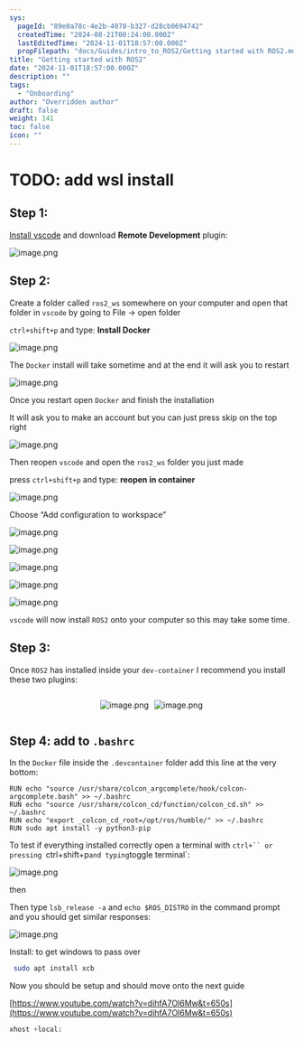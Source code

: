 ```yaml
---
sys:
  pageId: "89e0a78c-4e2b-4070-b327-d28cb0694742"
  createdTime: "2024-08-21T00:24:00.000Z"
  lastEditedTime: "2024-11-01T18:57:00.000Z"
  propFilepath: "docs/Guides/intro_to_ROS2/Getting started with ROS2.md"
title: "Getting started with ROS2"
date: "2024-11-01T18:57:00.000Z"
description: ""
tags:
  - "Onboarding"
author: "Overridden author"
draft: false
weight: 141
toc: false
icon: ""
---
```


# TODO: add wsl install

## Step 1:

[Install vscode](https://code.visualstudio.com/download) and download **Remote Development** plugin:

![image.png](https://prod-files-secure.s3.us-west-2.amazonaws.com/d518164a-d88e-44d1-a4ee-3adb3bd8bce0/efb52993-1881-4a40-b95e-6f020334f022/image.png?X-Amz-Algorithm=AWS4-HMAC-SHA256&X-Amz-Content-Sha256=UNSIGNED-PAYLOAD&X-Amz-Credential=ASIAZI2LB466YVJJUPA5%2F20250202%2Fus-west-2%2Fs3%2Faws4_request&X-Amz-Date=20250202T121121Z&X-Amz-Expires=3600&X-Amz-Security-Token=IQoJb3JpZ2luX2VjEN%2F%2F%2F%2F%2F%2F%2F%2F%2F%2F%2FwEaCXVzLXdlc3QtMiJHMEUCIQD0qViFtQjuN1qIqPq2EEQLkugry0xp7AGsFm%2FqReoeSwIgDN5hFSPQSfIjr4qcy%2F7SA2%2BL%2FwJ4q6kUP5Li4GQPuzcqiAQI5%2F%2F%2F%2F%2F%2F%2F%2F%2F%2F%2FARAAGgw2Mzc0MjMxODM4MDUiDPtx794sC3SSTtRajircA9L311CcxZOggxf4eFHqoJK%2FenU9EfS8T6NrycSjMXXBocbvSOexMuJ1gdxGaPbjpnYs%2BF7kldCxCPUKeVMC39Be7pKD1jrmg%2FxI5aqpMcu6IcI%2BlTBOnXVi3cuHQ6TkSHgVGdvucoJXJOmKPV%2BbG7Bfe%2FhrA3YAMQixllh9IRdRRyrhuU%2F6WpJwXmqzu2dqXraQ4UFQw0Z0tvY6HEOLww3NeSSxzkVz3B6MopnqZ3BAFCMbpWX4x2xUhiz6dN8oH1TFjUXENN4qqzhRnW3%2FwDGlCAqKa2efYcj1%2BaqqxpVKQqqOGQAo0BGs8kd%2Ft3kS0H1fRNAM3c68x6ILzcvoFDEymU%2FV76ncWlp7vyioukYXm2%2BJPpYZvj3TDLimU%2F3uaQ22DoO%2FG4MfWSxBmVDsB%2FM4v0tKTMz7oI3Ww5eGuC%2BqB3l9m%2BJfqcBIhiJHDfjvuDSTBJMJEi2CiUohsIQ63IoBzy6ZDvKXhgaL22Dt9o7frPaQmmdGBq2KZXK4iezhYp%2FQLS6ai53S57%2Ff4lD6R8VwfBTi%2BtZQu063YE%2FwDrD44fobHB482dTXMxInlnt5CYE4gwCteyvy4RbbQuMVFSaH%2Fh%2Fw72v9nHYw6dIV9%2Bwd98JMFUn7oMosjfB9MMud%2FLwGOqUBRibhhFL%2FqU30rk1ROvmifARC4lOtLK5PJoDDGeh7nBDYvSNz5d%2BvWdFte7A%2B%2FhA0VA%2F0Vnn9AkDSmHtxB6VJFrv%2BvoyzvcSrUZzRDmPj1Hrp5h8Fibh%2BFqMawCEmBZcyRAA179C16t0c%2FteLSJLuvmjaDx7oASQZEgQqSfbPLDs7U7q7JfwQwQM96wqAZJyfsL6eV1pOAyMfpaoMJgzv4xmMFa%2B2&X-Amz-Signature=dd1f5718a6c0d3053287b0a88f02921fd0184c59bbe91a5404e8fddf2b247f4d&X-Amz-SignedHeaders=host&x-id=GetObject)

## Step 2:

Create a folder called `ros2_ws` somewhere on your computer and open that folder in `vscode` by going to File → open folder 

`ctrl+shift+p` and type: **Install Docker**

![image.png](https://prod-files-secure.s3.us-west-2.amazonaws.com/d518164a-d88e-44d1-a4ee-3adb3bd8bce0/2269dc0e-1cd5-47ff-bceb-c04ad9b2eab0/image.png?X-Amz-Algorithm=AWS4-HMAC-SHA256&X-Amz-Content-Sha256=UNSIGNED-PAYLOAD&X-Amz-Credential=ASIAZI2LB466YVJJUPA5%2F20250202%2Fus-west-2%2Fs3%2Faws4_request&X-Amz-Date=20250202T121121Z&X-Amz-Expires=3600&X-Amz-Security-Token=IQoJb3JpZ2luX2VjEN%2F%2F%2F%2F%2F%2F%2F%2F%2F%2F%2FwEaCXVzLXdlc3QtMiJHMEUCIQD0qViFtQjuN1qIqPq2EEQLkugry0xp7AGsFm%2FqReoeSwIgDN5hFSPQSfIjr4qcy%2F7SA2%2BL%2FwJ4q6kUP5Li4GQPuzcqiAQI5%2F%2F%2F%2F%2F%2F%2F%2F%2F%2F%2FARAAGgw2Mzc0MjMxODM4MDUiDPtx794sC3SSTtRajircA9L311CcxZOggxf4eFHqoJK%2FenU9EfS8T6NrycSjMXXBocbvSOexMuJ1gdxGaPbjpnYs%2BF7kldCxCPUKeVMC39Be7pKD1jrmg%2FxI5aqpMcu6IcI%2BlTBOnXVi3cuHQ6TkSHgVGdvucoJXJOmKPV%2BbG7Bfe%2FhrA3YAMQixllh9IRdRRyrhuU%2F6WpJwXmqzu2dqXraQ4UFQw0Z0tvY6HEOLww3NeSSxzkVz3B6MopnqZ3BAFCMbpWX4x2xUhiz6dN8oH1TFjUXENN4qqzhRnW3%2FwDGlCAqKa2efYcj1%2BaqqxpVKQqqOGQAo0BGs8kd%2Ft3kS0H1fRNAM3c68x6ILzcvoFDEymU%2FV76ncWlp7vyioukYXm2%2BJPpYZvj3TDLimU%2F3uaQ22DoO%2FG4MfWSxBmVDsB%2FM4v0tKTMz7oI3Ww5eGuC%2BqB3l9m%2BJfqcBIhiJHDfjvuDSTBJMJEi2CiUohsIQ63IoBzy6ZDvKXhgaL22Dt9o7frPaQmmdGBq2KZXK4iezhYp%2FQLS6ai53S57%2Ff4lD6R8VwfBTi%2BtZQu063YE%2FwDrD44fobHB482dTXMxInlnt5CYE4gwCteyvy4RbbQuMVFSaH%2Fh%2Fw72v9nHYw6dIV9%2Bwd98JMFUn7oMosjfB9MMud%2FLwGOqUBRibhhFL%2FqU30rk1ROvmifARC4lOtLK5PJoDDGeh7nBDYvSNz5d%2BvWdFte7A%2B%2FhA0VA%2F0Vnn9AkDSmHtxB6VJFrv%2BvoyzvcSrUZzRDmPj1Hrp5h8Fibh%2BFqMawCEmBZcyRAA179C16t0c%2FteLSJLuvmjaDx7oASQZEgQqSfbPLDs7U7q7JfwQwQM96wqAZJyfsL6eV1pOAyMfpaoMJgzv4xmMFa%2B2&X-Amz-Signature=8df01084d31480829d227b81935ab142f4a57e4aa86ce0f08ad8b11e227727e8&X-Amz-SignedHeaders=host&x-id=GetObject)

The `Docker` install will take sometime and at the end it will ask you to restart

![image.png](https://prod-files-secure.s3.us-west-2.amazonaws.com/d518164a-d88e-44d1-a4ee-3adb3bd8bce0/ed233f78-be33-4b1f-b89c-9c346c0e961e/image.png?X-Amz-Algorithm=AWS4-HMAC-SHA256&X-Amz-Content-Sha256=UNSIGNED-PAYLOAD&X-Amz-Credential=ASIAZI2LB466YVJJUPA5%2F20250202%2Fus-west-2%2Fs3%2Faws4_request&X-Amz-Date=20250202T121121Z&X-Amz-Expires=3600&X-Amz-Security-Token=IQoJb3JpZ2luX2VjEN%2F%2F%2F%2F%2F%2F%2F%2F%2F%2F%2FwEaCXVzLXdlc3QtMiJHMEUCIQD0qViFtQjuN1qIqPq2EEQLkugry0xp7AGsFm%2FqReoeSwIgDN5hFSPQSfIjr4qcy%2F7SA2%2BL%2FwJ4q6kUP5Li4GQPuzcqiAQI5%2F%2F%2F%2F%2F%2F%2F%2F%2F%2F%2FARAAGgw2Mzc0MjMxODM4MDUiDPtx794sC3SSTtRajircA9L311CcxZOggxf4eFHqoJK%2FenU9EfS8T6NrycSjMXXBocbvSOexMuJ1gdxGaPbjpnYs%2BF7kldCxCPUKeVMC39Be7pKD1jrmg%2FxI5aqpMcu6IcI%2BlTBOnXVi3cuHQ6TkSHgVGdvucoJXJOmKPV%2BbG7Bfe%2FhrA3YAMQixllh9IRdRRyrhuU%2F6WpJwXmqzu2dqXraQ4UFQw0Z0tvY6HEOLww3NeSSxzkVz3B6MopnqZ3BAFCMbpWX4x2xUhiz6dN8oH1TFjUXENN4qqzhRnW3%2FwDGlCAqKa2efYcj1%2BaqqxpVKQqqOGQAo0BGs8kd%2Ft3kS0H1fRNAM3c68x6ILzcvoFDEymU%2FV76ncWlp7vyioukYXm2%2BJPpYZvj3TDLimU%2F3uaQ22DoO%2FG4MfWSxBmVDsB%2FM4v0tKTMz7oI3Ww5eGuC%2BqB3l9m%2BJfqcBIhiJHDfjvuDSTBJMJEi2CiUohsIQ63IoBzy6ZDvKXhgaL22Dt9o7frPaQmmdGBq2KZXK4iezhYp%2FQLS6ai53S57%2Ff4lD6R8VwfBTi%2BtZQu063YE%2FwDrD44fobHB482dTXMxInlnt5CYE4gwCteyvy4RbbQuMVFSaH%2Fh%2Fw72v9nHYw6dIV9%2Bwd98JMFUn7oMosjfB9MMud%2FLwGOqUBRibhhFL%2FqU30rk1ROvmifARC4lOtLK5PJoDDGeh7nBDYvSNz5d%2BvWdFte7A%2B%2FhA0VA%2F0Vnn9AkDSmHtxB6VJFrv%2BvoyzvcSrUZzRDmPj1Hrp5h8Fibh%2BFqMawCEmBZcyRAA179C16t0c%2FteLSJLuvmjaDx7oASQZEgQqSfbPLDs7U7q7JfwQwQM96wqAZJyfsL6eV1pOAyMfpaoMJgzv4xmMFa%2B2&X-Amz-Signature=42c71fbb7528a17cca048f9c23ce9378cdaa01f75e103fa37eabd18094065539&X-Amz-SignedHeaders=host&x-id=GetObject)

Once you restart open `Docker` and finish the installation

It will ask you to make an account but you can just press skip on the top right

![image.png](https://prod-files-secure.s3.us-west-2.amazonaws.com/d518164a-d88e-44d1-a4ee-3adb3bd8bce0/21010ad9-1659-4fd9-9f59-9932a09b2a3d/image.png?X-Amz-Algorithm=AWS4-HMAC-SHA256&X-Amz-Content-Sha256=UNSIGNED-PAYLOAD&X-Amz-Credential=ASIAZI2LB466YVJJUPA5%2F20250202%2Fus-west-2%2Fs3%2Faws4_request&X-Amz-Date=20250202T121121Z&X-Amz-Expires=3600&X-Amz-Security-Token=IQoJb3JpZ2luX2VjEN%2F%2F%2F%2F%2F%2F%2F%2F%2F%2F%2FwEaCXVzLXdlc3QtMiJHMEUCIQD0qViFtQjuN1qIqPq2EEQLkugry0xp7AGsFm%2FqReoeSwIgDN5hFSPQSfIjr4qcy%2F7SA2%2BL%2FwJ4q6kUP5Li4GQPuzcqiAQI5%2F%2F%2F%2F%2F%2F%2F%2F%2F%2F%2FARAAGgw2Mzc0MjMxODM4MDUiDPtx794sC3SSTtRajircA9L311CcxZOggxf4eFHqoJK%2FenU9EfS8T6NrycSjMXXBocbvSOexMuJ1gdxGaPbjpnYs%2BF7kldCxCPUKeVMC39Be7pKD1jrmg%2FxI5aqpMcu6IcI%2BlTBOnXVi3cuHQ6TkSHgVGdvucoJXJOmKPV%2BbG7Bfe%2FhrA3YAMQixllh9IRdRRyrhuU%2F6WpJwXmqzu2dqXraQ4UFQw0Z0tvY6HEOLww3NeSSxzkVz3B6MopnqZ3BAFCMbpWX4x2xUhiz6dN8oH1TFjUXENN4qqzhRnW3%2FwDGlCAqKa2efYcj1%2BaqqxpVKQqqOGQAo0BGs8kd%2Ft3kS0H1fRNAM3c68x6ILzcvoFDEymU%2FV76ncWlp7vyioukYXm2%2BJPpYZvj3TDLimU%2F3uaQ22DoO%2FG4MfWSxBmVDsB%2FM4v0tKTMz7oI3Ww5eGuC%2BqB3l9m%2BJfqcBIhiJHDfjvuDSTBJMJEi2CiUohsIQ63IoBzy6ZDvKXhgaL22Dt9o7frPaQmmdGBq2KZXK4iezhYp%2FQLS6ai53S57%2Ff4lD6R8VwfBTi%2BtZQu063YE%2FwDrD44fobHB482dTXMxInlnt5CYE4gwCteyvy4RbbQuMVFSaH%2Fh%2Fw72v9nHYw6dIV9%2Bwd98JMFUn7oMosjfB9MMud%2FLwGOqUBRibhhFL%2FqU30rk1ROvmifARC4lOtLK5PJoDDGeh7nBDYvSNz5d%2BvWdFte7A%2B%2FhA0VA%2F0Vnn9AkDSmHtxB6VJFrv%2BvoyzvcSrUZzRDmPj1Hrp5h8Fibh%2BFqMawCEmBZcyRAA179C16t0c%2FteLSJLuvmjaDx7oASQZEgQqSfbPLDs7U7q7JfwQwQM96wqAZJyfsL6eV1pOAyMfpaoMJgzv4xmMFa%2B2&X-Amz-Signature=a51c8b1abbacdd86fc7e2e5f1cb5834b60740c044f2bfc51b3b20fcd18a2cff4&X-Amz-SignedHeaders=host&x-id=GetObject)

Then reopen `vscode` and open the `ros2_ws` folder you just made

press `ctrl+shift+p` and type: **reopen in container**

![image.png](https://prod-files-secure.s3.us-west-2.amazonaws.com/d518164a-d88e-44d1-a4ee-3adb3bd8bce0/4e93b8c2-41ad-488c-8095-c74205196118/image.png?X-Amz-Algorithm=AWS4-HMAC-SHA256&X-Amz-Content-Sha256=UNSIGNED-PAYLOAD&X-Amz-Credential=ASIAZI2LB466YVJJUPA5%2F20250202%2Fus-west-2%2Fs3%2Faws4_request&X-Amz-Date=20250202T121121Z&X-Amz-Expires=3600&X-Amz-Security-Token=IQoJb3JpZ2luX2VjEN%2F%2F%2F%2F%2F%2F%2F%2F%2F%2F%2FwEaCXVzLXdlc3QtMiJHMEUCIQD0qViFtQjuN1qIqPq2EEQLkugry0xp7AGsFm%2FqReoeSwIgDN5hFSPQSfIjr4qcy%2F7SA2%2BL%2FwJ4q6kUP5Li4GQPuzcqiAQI5%2F%2F%2F%2F%2F%2F%2F%2F%2F%2F%2FARAAGgw2Mzc0MjMxODM4MDUiDPtx794sC3SSTtRajircA9L311CcxZOggxf4eFHqoJK%2FenU9EfS8T6NrycSjMXXBocbvSOexMuJ1gdxGaPbjpnYs%2BF7kldCxCPUKeVMC39Be7pKD1jrmg%2FxI5aqpMcu6IcI%2BlTBOnXVi3cuHQ6TkSHgVGdvucoJXJOmKPV%2BbG7Bfe%2FhrA3YAMQixllh9IRdRRyrhuU%2F6WpJwXmqzu2dqXraQ4UFQw0Z0tvY6HEOLww3NeSSxzkVz3B6MopnqZ3BAFCMbpWX4x2xUhiz6dN8oH1TFjUXENN4qqzhRnW3%2FwDGlCAqKa2efYcj1%2BaqqxpVKQqqOGQAo0BGs8kd%2Ft3kS0H1fRNAM3c68x6ILzcvoFDEymU%2FV76ncWlp7vyioukYXm2%2BJPpYZvj3TDLimU%2F3uaQ22DoO%2FG4MfWSxBmVDsB%2FM4v0tKTMz7oI3Ww5eGuC%2BqB3l9m%2BJfqcBIhiJHDfjvuDSTBJMJEi2CiUohsIQ63IoBzy6ZDvKXhgaL22Dt9o7frPaQmmdGBq2KZXK4iezhYp%2FQLS6ai53S57%2Ff4lD6R8VwfBTi%2BtZQu063YE%2FwDrD44fobHB482dTXMxInlnt5CYE4gwCteyvy4RbbQuMVFSaH%2Fh%2Fw72v9nHYw6dIV9%2Bwd98JMFUn7oMosjfB9MMud%2FLwGOqUBRibhhFL%2FqU30rk1ROvmifARC4lOtLK5PJoDDGeh7nBDYvSNz5d%2BvWdFte7A%2B%2FhA0VA%2F0Vnn9AkDSmHtxB6VJFrv%2BvoyzvcSrUZzRDmPj1Hrp5h8Fibh%2BFqMawCEmBZcyRAA179C16t0c%2FteLSJLuvmjaDx7oASQZEgQqSfbPLDs7U7q7JfwQwQM96wqAZJyfsL6eV1pOAyMfpaoMJgzv4xmMFa%2B2&X-Amz-Signature=6decf6099e7465ba569780a1b4e37188b3149a717e3658f8f7e49108b901a53c&X-Amz-SignedHeaders=host&x-id=GetObject)

Choose “Add configuration to workspace”

![image.png](https://prod-files-secure.s3.us-west-2.amazonaws.com/d518164a-d88e-44d1-a4ee-3adb3bd8bce0/9560b282-5060-4989-ba37-97e7b2c22476/image.png?X-Amz-Algorithm=AWS4-HMAC-SHA256&X-Amz-Content-Sha256=UNSIGNED-PAYLOAD&X-Amz-Credential=ASIAZI2LB466YVJJUPA5%2F20250202%2Fus-west-2%2Fs3%2Faws4_request&X-Amz-Date=20250202T121121Z&X-Amz-Expires=3600&X-Amz-Security-Token=IQoJb3JpZ2luX2VjEN%2F%2F%2F%2F%2F%2F%2F%2F%2F%2F%2FwEaCXVzLXdlc3QtMiJHMEUCIQD0qViFtQjuN1qIqPq2EEQLkugry0xp7AGsFm%2FqReoeSwIgDN5hFSPQSfIjr4qcy%2F7SA2%2BL%2FwJ4q6kUP5Li4GQPuzcqiAQI5%2F%2F%2F%2F%2F%2F%2F%2F%2F%2F%2FARAAGgw2Mzc0MjMxODM4MDUiDPtx794sC3SSTtRajircA9L311CcxZOggxf4eFHqoJK%2FenU9EfS8T6NrycSjMXXBocbvSOexMuJ1gdxGaPbjpnYs%2BF7kldCxCPUKeVMC39Be7pKD1jrmg%2FxI5aqpMcu6IcI%2BlTBOnXVi3cuHQ6TkSHgVGdvucoJXJOmKPV%2BbG7Bfe%2FhrA3YAMQixllh9IRdRRyrhuU%2F6WpJwXmqzu2dqXraQ4UFQw0Z0tvY6HEOLww3NeSSxzkVz3B6MopnqZ3BAFCMbpWX4x2xUhiz6dN8oH1TFjUXENN4qqzhRnW3%2FwDGlCAqKa2efYcj1%2BaqqxpVKQqqOGQAo0BGs8kd%2Ft3kS0H1fRNAM3c68x6ILzcvoFDEymU%2FV76ncWlp7vyioukYXm2%2BJPpYZvj3TDLimU%2F3uaQ22DoO%2FG4MfWSxBmVDsB%2FM4v0tKTMz7oI3Ww5eGuC%2BqB3l9m%2BJfqcBIhiJHDfjvuDSTBJMJEi2CiUohsIQ63IoBzy6ZDvKXhgaL22Dt9o7frPaQmmdGBq2KZXK4iezhYp%2FQLS6ai53S57%2Ff4lD6R8VwfBTi%2BtZQu063YE%2FwDrD44fobHB482dTXMxInlnt5CYE4gwCteyvy4RbbQuMVFSaH%2Fh%2Fw72v9nHYw6dIV9%2Bwd98JMFUn7oMosjfB9MMud%2FLwGOqUBRibhhFL%2FqU30rk1ROvmifARC4lOtLK5PJoDDGeh7nBDYvSNz5d%2BvWdFte7A%2B%2FhA0VA%2F0Vnn9AkDSmHtxB6VJFrv%2BvoyzvcSrUZzRDmPj1Hrp5h8Fibh%2BFqMawCEmBZcyRAA179C16t0c%2FteLSJLuvmjaDx7oASQZEgQqSfbPLDs7U7q7JfwQwQM96wqAZJyfsL6eV1pOAyMfpaoMJgzv4xmMFa%2B2&X-Amz-Signature=231c9e77da4510e14803860a627c8dd5be188663c9dc7e6a522e1b0be4d5b7c6&X-Amz-SignedHeaders=host&x-id=GetObject)

![image.png](https://prod-files-secure.s3.us-west-2.amazonaws.com/d518164a-d88e-44d1-a4ee-3adb3bd8bce0/2ee63f81-886b-48e8-a553-dc6e5eac99e4/image.png?X-Amz-Algorithm=AWS4-HMAC-SHA256&X-Amz-Content-Sha256=UNSIGNED-PAYLOAD&X-Amz-Credential=ASIAZI2LB466YVJJUPA5%2F20250202%2Fus-west-2%2Fs3%2Faws4_request&X-Amz-Date=20250202T121121Z&X-Amz-Expires=3600&X-Amz-Security-Token=IQoJb3JpZ2luX2VjEN%2F%2F%2F%2F%2F%2F%2F%2F%2F%2F%2FwEaCXVzLXdlc3QtMiJHMEUCIQD0qViFtQjuN1qIqPq2EEQLkugry0xp7AGsFm%2FqReoeSwIgDN5hFSPQSfIjr4qcy%2F7SA2%2BL%2FwJ4q6kUP5Li4GQPuzcqiAQI5%2F%2F%2F%2F%2F%2F%2F%2F%2F%2F%2FARAAGgw2Mzc0MjMxODM4MDUiDPtx794sC3SSTtRajircA9L311CcxZOggxf4eFHqoJK%2FenU9EfS8T6NrycSjMXXBocbvSOexMuJ1gdxGaPbjpnYs%2BF7kldCxCPUKeVMC39Be7pKD1jrmg%2FxI5aqpMcu6IcI%2BlTBOnXVi3cuHQ6TkSHgVGdvucoJXJOmKPV%2BbG7Bfe%2FhrA3YAMQixllh9IRdRRyrhuU%2F6WpJwXmqzu2dqXraQ4UFQw0Z0tvY6HEOLww3NeSSxzkVz3B6MopnqZ3BAFCMbpWX4x2xUhiz6dN8oH1TFjUXENN4qqzhRnW3%2FwDGlCAqKa2efYcj1%2BaqqxpVKQqqOGQAo0BGs8kd%2Ft3kS0H1fRNAM3c68x6ILzcvoFDEymU%2FV76ncWlp7vyioukYXm2%2BJPpYZvj3TDLimU%2F3uaQ22DoO%2FG4MfWSxBmVDsB%2FM4v0tKTMz7oI3Ww5eGuC%2BqB3l9m%2BJfqcBIhiJHDfjvuDSTBJMJEi2CiUohsIQ63IoBzy6ZDvKXhgaL22Dt9o7frPaQmmdGBq2KZXK4iezhYp%2FQLS6ai53S57%2Ff4lD6R8VwfBTi%2BtZQu063YE%2FwDrD44fobHB482dTXMxInlnt5CYE4gwCteyvy4RbbQuMVFSaH%2Fh%2Fw72v9nHYw6dIV9%2Bwd98JMFUn7oMosjfB9MMud%2FLwGOqUBRibhhFL%2FqU30rk1ROvmifARC4lOtLK5PJoDDGeh7nBDYvSNz5d%2BvWdFte7A%2B%2FhA0VA%2F0Vnn9AkDSmHtxB6VJFrv%2BvoyzvcSrUZzRDmPj1Hrp5h8Fibh%2BFqMawCEmBZcyRAA179C16t0c%2FteLSJLuvmjaDx7oASQZEgQqSfbPLDs7U7q7JfwQwQM96wqAZJyfsL6eV1pOAyMfpaoMJgzv4xmMFa%2B2&X-Amz-Signature=c8d7b83dfa159b8c85520b5bc2152989e4c42431aa64bb6ec2caa42f86eb6ea7&X-Amz-SignedHeaders=host&x-id=GetObject)

![image.png](https://prod-files-secure.s3.us-west-2.amazonaws.com/d518164a-d88e-44d1-a4ee-3adb3bd8bce0/ae1580b2-b048-407e-aed9-b584224a7a04/image.png?X-Amz-Algorithm=AWS4-HMAC-SHA256&X-Amz-Content-Sha256=UNSIGNED-PAYLOAD&X-Amz-Credential=ASIAZI2LB466YVJJUPA5%2F20250202%2Fus-west-2%2Fs3%2Faws4_request&X-Amz-Date=20250202T121121Z&X-Amz-Expires=3600&X-Amz-Security-Token=IQoJb3JpZ2luX2VjEN%2F%2F%2F%2F%2F%2F%2F%2F%2F%2F%2FwEaCXVzLXdlc3QtMiJHMEUCIQD0qViFtQjuN1qIqPq2EEQLkugry0xp7AGsFm%2FqReoeSwIgDN5hFSPQSfIjr4qcy%2F7SA2%2BL%2FwJ4q6kUP5Li4GQPuzcqiAQI5%2F%2F%2F%2F%2F%2F%2F%2F%2F%2F%2FARAAGgw2Mzc0MjMxODM4MDUiDPtx794sC3SSTtRajircA9L311CcxZOggxf4eFHqoJK%2FenU9EfS8T6NrycSjMXXBocbvSOexMuJ1gdxGaPbjpnYs%2BF7kldCxCPUKeVMC39Be7pKD1jrmg%2FxI5aqpMcu6IcI%2BlTBOnXVi3cuHQ6TkSHgVGdvucoJXJOmKPV%2BbG7Bfe%2FhrA3YAMQixllh9IRdRRyrhuU%2F6WpJwXmqzu2dqXraQ4UFQw0Z0tvY6HEOLww3NeSSxzkVz3B6MopnqZ3BAFCMbpWX4x2xUhiz6dN8oH1TFjUXENN4qqzhRnW3%2FwDGlCAqKa2efYcj1%2BaqqxpVKQqqOGQAo0BGs8kd%2Ft3kS0H1fRNAM3c68x6ILzcvoFDEymU%2FV76ncWlp7vyioukYXm2%2BJPpYZvj3TDLimU%2F3uaQ22DoO%2FG4MfWSxBmVDsB%2FM4v0tKTMz7oI3Ww5eGuC%2BqB3l9m%2BJfqcBIhiJHDfjvuDSTBJMJEi2CiUohsIQ63IoBzy6ZDvKXhgaL22Dt9o7frPaQmmdGBq2KZXK4iezhYp%2FQLS6ai53S57%2Ff4lD6R8VwfBTi%2BtZQu063YE%2FwDrD44fobHB482dTXMxInlnt5CYE4gwCteyvy4RbbQuMVFSaH%2Fh%2Fw72v9nHYw6dIV9%2Bwd98JMFUn7oMosjfB9MMud%2FLwGOqUBRibhhFL%2FqU30rk1ROvmifARC4lOtLK5PJoDDGeh7nBDYvSNz5d%2BvWdFte7A%2B%2FhA0VA%2F0Vnn9AkDSmHtxB6VJFrv%2BvoyzvcSrUZzRDmPj1Hrp5h8Fibh%2BFqMawCEmBZcyRAA179C16t0c%2FteLSJLuvmjaDx7oASQZEgQqSfbPLDs7U7q7JfwQwQM96wqAZJyfsL6eV1pOAyMfpaoMJgzv4xmMFa%2B2&X-Amz-Signature=11a23815af19d2c344eb3061e9d17ee42498468ca182216b5d54a4cf29e880fd&X-Amz-SignedHeaders=host&x-id=GetObject)

![image.png](https://prod-files-secure.s3.us-west-2.amazonaws.com/d518164a-d88e-44d1-a4ee-3adb3bd8bce0/53255b28-f75e-430f-b9e3-c0ac8577e42b/image.png?X-Amz-Algorithm=AWS4-HMAC-SHA256&X-Amz-Content-Sha256=UNSIGNED-PAYLOAD&X-Amz-Credential=ASIAZI2LB466YVJJUPA5%2F20250202%2Fus-west-2%2Fs3%2Faws4_request&X-Amz-Date=20250202T121121Z&X-Amz-Expires=3600&X-Amz-Security-Token=IQoJb3JpZ2luX2VjEN%2F%2F%2F%2F%2F%2F%2F%2F%2F%2F%2FwEaCXVzLXdlc3QtMiJHMEUCIQD0qViFtQjuN1qIqPq2EEQLkugry0xp7AGsFm%2FqReoeSwIgDN5hFSPQSfIjr4qcy%2F7SA2%2BL%2FwJ4q6kUP5Li4GQPuzcqiAQI5%2F%2F%2F%2F%2F%2F%2F%2F%2F%2F%2FARAAGgw2Mzc0MjMxODM4MDUiDPtx794sC3SSTtRajircA9L311CcxZOggxf4eFHqoJK%2FenU9EfS8T6NrycSjMXXBocbvSOexMuJ1gdxGaPbjpnYs%2BF7kldCxCPUKeVMC39Be7pKD1jrmg%2FxI5aqpMcu6IcI%2BlTBOnXVi3cuHQ6TkSHgVGdvucoJXJOmKPV%2BbG7Bfe%2FhrA3YAMQixllh9IRdRRyrhuU%2F6WpJwXmqzu2dqXraQ4UFQw0Z0tvY6HEOLww3NeSSxzkVz3B6MopnqZ3BAFCMbpWX4x2xUhiz6dN8oH1TFjUXENN4qqzhRnW3%2FwDGlCAqKa2efYcj1%2BaqqxpVKQqqOGQAo0BGs8kd%2Ft3kS0H1fRNAM3c68x6ILzcvoFDEymU%2FV76ncWlp7vyioukYXm2%2BJPpYZvj3TDLimU%2F3uaQ22DoO%2FG4MfWSxBmVDsB%2FM4v0tKTMz7oI3Ww5eGuC%2BqB3l9m%2BJfqcBIhiJHDfjvuDSTBJMJEi2CiUohsIQ63IoBzy6ZDvKXhgaL22Dt9o7frPaQmmdGBq2KZXK4iezhYp%2FQLS6ai53S57%2Ff4lD6R8VwfBTi%2BtZQu063YE%2FwDrD44fobHB482dTXMxInlnt5CYE4gwCteyvy4RbbQuMVFSaH%2Fh%2Fw72v9nHYw6dIV9%2Bwd98JMFUn7oMosjfB9MMud%2FLwGOqUBRibhhFL%2FqU30rk1ROvmifARC4lOtLK5PJoDDGeh7nBDYvSNz5d%2BvWdFte7A%2B%2FhA0VA%2F0Vnn9AkDSmHtxB6VJFrv%2BvoyzvcSrUZzRDmPj1Hrp5h8Fibh%2BFqMawCEmBZcyRAA179C16t0c%2FteLSJLuvmjaDx7oASQZEgQqSfbPLDs7U7q7JfwQwQM96wqAZJyfsL6eV1pOAyMfpaoMJgzv4xmMFa%2B2&X-Amz-Signature=7e18795c73364e7deb9c98e1b1cd054a8d533c3766441186742fbde09fdd9f92&X-Amz-SignedHeaders=host&x-id=GetObject)

![image.png](https://prod-files-secure.s3.us-west-2.amazonaws.com/d518164a-d88e-44d1-a4ee-3adb3bd8bce0/7c562767-5af9-4ffb-97d1-327bcdf4ee00/image.png?X-Amz-Algorithm=AWS4-HMAC-SHA256&X-Amz-Content-Sha256=UNSIGNED-PAYLOAD&X-Amz-Credential=ASIAZI2LB466YVJJUPA5%2F20250202%2Fus-west-2%2Fs3%2Faws4_request&X-Amz-Date=20250202T121121Z&X-Amz-Expires=3600&X-Amz-Security-Token=IQoJb3JpZ2luX2VjEN%2F%2F%2F%2F%2F%2F%2F%2F%2F%2F%2FwEaCXVzLXdlc3QtMiJHMEUCIQD0qViFtQjuN1qIqPq2EEQLkugry0xp7AGsFm%2FqReoeSwIgDN5hFSPQSfIjr4qcy%2F7SA2%2BL%2FwJ4q6kUP5Li4GQPuzcqiAQI5%2F%2F%2F%2F%2F%2F%2F%2F%2F%2F%2FARAAGgw2Mzc0MjMxODM4MDUiDPtx794sC3SSTtRajircA9L311CcxZOggxf4eFHqoJK%2FenU9EfS8T6NrycSjMXXBocbvSOexMuJ1gdxGaPbjpnYs%2BF7kldCxCPUKeVMC39Be7pKD1jrmg%2FxI5aqpMcu6IcI%2BlTBOnXVi3cuHQ6TkSHgVGdvucoJXJOmKPV%2BbG7Bfe%2FhrA3YAMQixllh9IRdRRyrhuU%2F6WpJwXmqzu2dqXraQ4UFQw0Z0tvY6HEOLww3NeSSxzkVz3B6MopnqZ3BAFCMbpWX4x2xUhiz6dN8oH1TFjUXENN4qqzhRnW3%2FwDGlCAqKa2efYcj1%2BaqqxpVKQqqOGQAo0BGs8kd%2Ft3kS0H1fRNAM3c68x6ILzcvoFDEymU%2FV76ncWlp7vyioukYXm2%2BJPpYZvj3TDLimU%2F3uaQ22DoO%2FG4MfWSxBmVDsB%2FM4v0tKTMz7oI3Ww5eGuC%2BqB3l9m%2BJfqcBIhiJHDfjvuDSTBJMJEi2CiUohsIQ63IoBzy6ZDvKXhgaL22Dt9o7frPaQmmdGBq2KZXK4iezhYp%2FQLS6ai53S57%2Ff4lD6R8VwfBTi%2BtZQu063YE%2FwDrD44fobHB482dTXMxInlnt5CYE4gwCteyvy4RbbQuMVFSaH%2Fh%2Fw72v9nHYw6dIV9%2Bwd98JMFUn7oMosjfB9MMud%2FLwGOqUBRibhhFL%2FqU30rk1ROvmifARC4lOtLK5PJoDDGeh7nBDYvSNz5d%2BvWdFte7A%2B%2FhA0VA%2F0Vnn9AkDSmHtxB6VJFrv%2BvoyzvcSrUZzRDmPj1Hrp5h8Fibh%2BFqMawCEmBZcyRAA179C16t0c%2FteLSJLuvmjaDx7oASQZEgQqSfbPLDs7U7q7JfwQwQM96wqAZJyfsL6eV1pOAyMfpaoMJgzv4xmMFa%2B2&X-Amz-Signature=1795f573620368d7a1bcbb00db3aa522fa75f828e453bcf217f54d184cfacc77&X-Amz-SignedHeaders=host&x-id=GetObject)

`vscode` will now install `ROS2` onto your computer so this may take some time.

## Step 3:

Once `ROS2` has installed inside your `dev-container` I recommend you install these two plugins:

<div style="display: flex;flex-direction: row; column-gap:10px; max-width: 630px;justify-content: center;">
<div>

![image.png](https://prod-files-secure.s3.us-west-2.amazonaws.com/d518164a-d88e-44d1-a4ee-3adb3bd8bce0/3fc3d550-5a54-4ba1-ba6b-faa01cdb7369/image.png?X-Amz-Algorithm=AWS4-HMAC-SHA256&X-Amz-Content-Sha256=UNSIGNED-PAYLOAD&X-Amz-Credential=ASIAZI2LB466WCINUD42%2F20250202%2Fus-west-2%2Fs3%2Faws4_request&X-Amz-Date=20250202T121124Z&X-Amz-Expires=3600&X-Amz-Security-Token=IQoJb3JpZ2luX2VjEN%2F%2F%2F%2F%2F%2F%2F%2F%2F%2F%2FwEaCXVzLXdlc3QtMiJIMEYCIQCj7IxfLU3I8iswnGvdfPBKBNOa9qdDufGEdPT%2BKOa8IgIhALM76KTBnYwYsjaDcnZ1RVbrW%2BrSyOcTem8rcVbULYBTKogECOf%2F%2F%2F%2F%2F%2F%2F%2F%2F%2FwEQABoMNjM3NDIzMTgzODA1IgwjbT8nkglbe%2BW3KtQq3AOUKwAiw2sMrqk6akyeeZsOg3Yyz%2FmPaJPtgkF55iKCIfGI45nNENmSWRo4h4LCCA0lwICYsB7WpJ3vBk%2FLFNjiy9bXx2jsqBBC9BvArILxaDWZBThwmneNca12YyhKBNNmF1kVja35b2E1Dww8XhWk1LczTYeA4sjKgWG%2BXlLc9keWlcCAgalFuqJSLWHZ6F2JKl6z5yUWCAsvhUR6jr4BreoSMGdlWAc6PSK1nLf4iCW5cQGKqqsNuTCKNs5MdJeedckHCmP3YdYTQwO8VOcRopo19Wv3QBCd2gFnnEar%2BpoN%2BcYMdC59bIi6VIYc16snDGPCSGPWgJbVI8yhF1Ehu%2FyWw8MjHubWhXNmts9%2FUuGx03As%2BIYJAckXK5%2BkGyzqLjF3iLQ0hbh1yL745SqePzJKPiC%2FqRbOx4DgrR0QdLVPkw0T21GW3hTWZJ5zqYICg11J7xxPQGXFF1EeiPx3ya74K%2BM28C1OTbXstO%2Bc20xVR79BKvdZOT7IRX%2Fg%2B9xS6qk3n210MP3ux0cqBTuWoU7gNV%2BS7tANXw2mtNPiHHDIsMIJOVMrzERCZiV57VRHTGIj5C3nivVWgvGcr2h5CLDHEyJtr7RV%2Fk51NPWH6KOlWINbgRPe6nrOMjChnfy8BjqkAYZy6wayMM37Tv8g7wM5w68%2BbI31kupPmYqmd8Ul16D8LQYasYfhmXwT8hw6IvH2jiaWuBFIDHnKVMb5shs2Ma0L2d%2FEQFshUAHpi%2BNxHKO3mPUCu%2BHbr9Jj2t%2B7k39M1nsDJN%2B%2B0DU9hUqlYy07KZxNw1g%2FD1HVWUEPf2KyeaxmpK5uai05gbA%2BH1UykrGhKKCJXKi04niH%2Fyimd%2Fd1Xup6U5uX&X-Amz-Signature=2c2f8e83af2cb925f421d47cc5012b4ad785c28f73e80f3ff01000ecf9e12bd1&X-Amz-SignedHeaders=host&x-id=GetObject)

</div>
<div>

![image.png](https://prod-files-secure.s3.us-west-2.amazonaws.com/d518164a-d88e-44d1-a4ee-3adb3bd8bce0/d994cc66-13c2-4093-a5a3-f84cf4601a82/image.png?X-Amz-Algorithm=AWS4-HMAC-SHA256&X-Amz-Content-Sha256=UNSIGNED-PAYLOAD&X-Amz-Credential=ASIAZI2LB46655ORS6AR%2F20250202%2Fus-west-2%2Fs3%2Faws4_request&X-Amz-Date=20250202T121125Z&X-Amz-Expires=3600&X-Amz-Security-Token=IQoJb3JpZ2luX2VjEN%2F%2F%2F%2F%2F%2F%2F%2F%2F%2F%2FwEaCXVzLXdlc3QtMiJHMEUCIGWvEOIpMB9KHZz1e4DVBduK87ta5YmB9DV%2FnlWCq%2F%2F6AiEA2QjUTn72yHpobY%2FRm4QKvcvhqYKc50IC3K3EYodt1X0qiAQI5%2F%2F%2F%2F%2F%2F%2F%2F%2F%2F%2FARAAGgw2Mzc0MjMxODM4MDUiDFwi55wtOojWrXZMBircAyIx3jILP9Z8lFm4xa%2B02NMm1RbCujvOS6vHUYQsjNFXmuD5aHMqrIBoeUo2l7GTdsE%2BavaYY0hVmpzuvMJFDDa%2FjM4L9NAP%2FHCd%2BZ9ux1tJQ4ugrt93jt0knpgywTBSQdwt4plLXbpl6EdsUAxZHeo%2B17LNNzyQzOiRkZQA1UYNE%2B4vTZraEuCxhG%2FyKxCu6O1n%2Fvfmxdj8Yqiniq%2FEdsvlfwUfR6yC2bjxScH8AWNJ5EzI%2FJoa3z4Y7Nu5cbZ%2FP2rlQTrcyy4KjH%2Fpsje3UnF2fSHtHiUMQ7N8%2FPrQzRZ19wKvcuHhZj6hImQCesdXIl4M5kcKpkVrzfh%2FA%2Bfg0QyAgcP1rMXOmX1sg5jDi00NRWAv6neCzYPbPQt5SkFjBmK61qpqeS0VMcdBgsoMBTZEIwsOtuiu%2B6wAQLlom6LkbA3fpA2pi6DjD%2FIvW2GMD36ywa7MiqUpdxMMTQhURl9nHNKSKKmpdctsMh7GGh90wTVq7H5NV0hFsN8p17LtcrM7PrlKVaAopMTFX9wHxgZ9gza0Jf1yBo3B9Kc3LvLQsHONJnWzBCCSoPvcNjyh6CpvQIa2kGkzB5ynywM6ymxTp7G82wJbF7gTZuhGJE8PfKhZqyRxiqJ5vy7UMNed%2FLwGOqUBNCuaoo0kFv4VHeGcGtMJMyT4JwB05a1ljSrOfD0ILypDZ8dQvViz6nsDl6Y9LvCUx9TppUAnfybxtHIZkwAsiPhaOLDHNzlRF2EZXd1glQZ2fWs825F1jiOgAktmgnujENTkzQXRBs4Mt8ABhDtW2RkvIgbjGx2omVPutiWOaqdX4IVFZ%2FaTbwpU0u0CjvBXI0jhZvGBl5U%2BUhdp2n6TrS77dFrq&X-Amz-Signature=5edc2e92095d78156abce29f83c590faad307f98981a6c1971bc6187482c96eb&X-Amz-SignedHeaders=host&x-id=GetObject)

</div>
</div>

## Step 4: add to `.bashrc`

In the `Docker` file inside the `.devcontainer` folder add this line at the very bottom: 

```docker
RUN echo "source /usr/share/colcon_argcomplete/hook/colcon-argcomplete.bash" >> ~/.bashrc
RUN echo "source /usr/share/colcon_cd/function/colcon_cd.sh" >> ~/.bashrc
RUN echo "export _colcon_cd_root=/opt/ros/humble/" >> ~/.bashrc
RUN sudo apt install -y python3-pip 
```

To test if everything installed correctly open a terminal with `ctrl+`` or pressing `ctrl+shift+p` and typing `toggle terminal`:

![image.png](https://prod-files-secure.s3.us-west-2.amazonaws.com/d518164a-d88e-44d1-a4ee-3adb3bd8bce0/6a4943d8-b04e-4c02-9a58-775f3384d1a5/image.png?X-Amz-Algorithm=AWS4-HMAC-SHA256&X-Amz-Content-Sha256=UNSIGNED-PAYLOAD&X-Amz-Credential=ASIAZI2LB466YVJJUPA5%2F20250202%2Fus-west-2%2Fs3%2Faws4_request&X-Amz-Date=20250202T121121Z&X-Amz-Expires=3600&X-Amz-Security-Token=IQoJb3JpZ2luX2VjEN%2F%2F%2F%2F%2F%2F%2F%2F%2F%2F%2FwEaCXVzLXdlc3QtMiJHMEUCIQD0qViFtQjuN1qIqPq2EEQLkugry0xp7AGsFm%2FqReoeSwIgDN5hFSPQSfIjr4qcy%2F7SA2%2BL%2FwJ4q6kUP5Li4GQPuzcqiAQI5%2F%2F%2F%2F%2F%2F%2F%2F%2F%2F%2FARAAGgw2Mzc0MjMxODM4MDUiDPtx794sC3SSTtRajircA9L311CcxZOggxf4eFHqoJK%2FenU9EfS8T6NrycSjMXXBocbvSOexMuJ1gdxGaPbjpnYs%2BF7kldCxCPUKeVMC39Be7pKD1jrmg%2FxI5aqpMcu6IcI%2BlTBOnXVi3cuHQ6TkSHgVGdvucoJXJOmKPV%2BbG7Bfe%2FhrA3YAMQixllh9IRdRRyrhuU%2F6WpJwXmqzu2dqXraQ4UFQw0Z0tvY6HEOLww3NeSSxzkVz3B6MopnqZ3BAFCMbpWX4x2xUhiz6dN8oH1TFjUXENN4qqzhRnW3%2FwDGlCAqKa2efYcj1%2BaqqxpVKQqqOGQAo0BGs8kd%2Ft3kS0H1fRNAM3c68x6ILzcvoFDEymU%2FV76ncWlp7vyioukYXm2%2BJPpYZvj3TDLimU%2F3uaQ22DoO%2FG4MfWSxBmVDsB%2FM4v0tKTMz7oI3Ww5eGuC%2BqB3l9m%2BJfqcBIhiJHDfjvuDSTBJMJEi2CiUohsIQ63IoBzy6ZDvKXhgaL22Dt9o7frPaQmmdGBq2KZXK4iezhYp%2FQLS6ai53S57%2Ff4lD6R8VwfBTi%2BtZQu063YE%2FwDrD44fobHB482dTXMxInlnt5CYE4gwCteyvy4RbbQuMVFSaH%2Fh%2Fw72v9nHYw6dIV9%2Bwd98JMFUn7oMosjfB9MMud%2FLwGOqUBRibhhFL%2FqU30rk1ROvmifARC4lOtLK5PJoDDGeh7nBDYvSNz5d%2BvWdFte7A%2B%2FhA0VA%2F0Vnn9AkDSmHtxB6VJFrv%2BvoyzvcSrUZzRDmPj1Hrp5h8Fibh%2BFqMawCEmBZcyRAA179C16t0c%2FteLSJLuvmjaDx7oASQZEgQqSfbPLDs7U7q7JfwQwQM96wqAZJyfsL6eV1pOAyMfpaoMJgzv4xmMFa%2B2&X-Amz-Signature=93f4efacb2ed51a40d506d4b094be14649e2340fe0b89580be998bc433734acc&X-Amz-SignedHeaders=host&x-id=GetObject)

then 

Then type `lsb_release -a` and `echo $ROS_DISTRO` in the command prompt and you should get similar responses:

![image.png](https://prod-files-secure.s3.us-west-2.amazonaws.com/d518164a-d88e-44d1-a4ee-3adb3bd8bce0/3e635dec-a805-4e85-8b9e-d000e5b71a4e/image.png?X-Amz-Algorithm=AWS4-HMAC-SHA256&X-Amz-Content-Sha256=UNSIGNED-PAYLOAD&X-Amz-Credential=ASIAZI2LB466YVJJUPA5%2F20250202%2Fus-west-2%2Fs3%2Faws4_request&X-Amz-Date=20250202T121121Z&X-Amz-Expires=3600&X-Amz-Security-Token=IQoJb3JpZ2luX2VjEN%2F%2F%2F%2F%2F%2F%2F%2F%2F%2F%2FwEaCXVzLXdlc3QtMiJHMEUCIQD0qViFtQjuN1qIqPq2EEQLkugry0xp7AGsFm%2FqReoeSwIgDN5hFSPQSfIjr4qcy%2F7SA2%2BL%2FwJ4q6kUP5Li4GQPuzcqiAQI5%2F%2F%2F%2F%2F%2F%2F%2F%2F%2F%2FARAAGgw2Mzc0MjMxODM4MDUiDPtx794sC3SSTtRajircA9L311CcxZOggxf4eFHqoJK%2FenU9EfS8T6NrycSjMXXBocbvSOexMuJ1gdxGaPbjpnYs%2BF7kldCxCPUKeVMC39Be7pKD1jrmg%2FxI5aqpMcu6IcI%2BlTBOnXVi3cuHQ6TkSHgVGdvucoJXJOmKPV%2BbG7Bfe%2FhrA3YAMQixllh9IRdRRyrhuU%2F6WpJwXmqzu2dqXraQ4UFQw0Z0tvY6HEOLww3NeSSxzkVz3B6MopnqZ3BAFCMbpWX4x2xUhiz6dN8oH1TFjUXENN4qqzhRnW3%2FwDGlCAqKa2efYcj1%2BaqqxpVKQqqOGQAo0BGs8kd%2Ft3kS0H1fRNAM3c68x6ILzcvoFDEymU%2FV76ncWlp7vyioukYXm2%2BJPpYZvj3TDLimU%2F3uaQ22DoO%2FG4MfWSxBmVDsB%2FM4v0tKTMz7oI3Ww5eGuC%2BqB3l9m%2BJfqcBIhiJHDfjvuDSTBJMJEi2CiUohsIQ63IoBzy6ZDvKXhgaL22Dt9o7frPaQmmdGBq2KZXK4iezhYp%2FQLS6ai53S57%2Ff4lD6R8VwfBTi%2BtZQu063YE%2FwDrD44fobHB482dTXMxInlnt5CYE4gwCteyvy4RbbQuMVFSaH%2Fh%2Fw72v9nHYw6dIV9%2Bwd98JMFUn7oMosjfB9MMud%2FLwGOqUBRibhhFL%2FqU30rk1ROvmifARC4lOtLK5PJoDDGeh7nBDYvSNz5d%2BvWdFte7A%2B%2FhA0VA%2F0Vnn9AkDSmHtxB6VJFrv%2BvoyzvcSrUZzRDmPj1Hrp5h8Fibh%2BFqMawCEmBZcyRAA179C16t0c%2FteLSJLuvmjaDx7oASQZEgQqSfbPLDs7U7q7JfwQwQM96wqAZJyfsL6eV1pOAyMfpaoMJgzv4xmMFa%2B2&X-Amz-Signature=85363467d2d21c3f40bb76a24cec1deb17af19e4e2b057fcc0d66833d1bba44d&X-Amz-SignedHeaders=host&x-id=GetObject)

Install:  to get windows to pass over

```bash
 sudo apt install xcb
```

Now you should be setup and should move onto the next guide 

[https://www.youtube.com/watch?v=dihfA7Ol6Mw&t=650s](https://www.youtube.com/watch?v=dihfA7Ol6Mw&t=650s)

```python
xhost +local:
```
